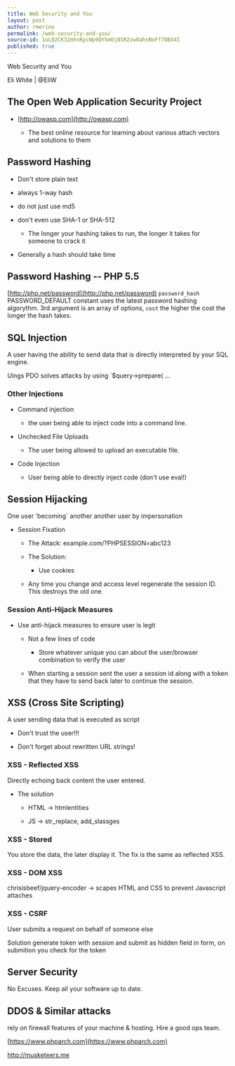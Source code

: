 ```yaml
---
title: Web Security and You
layout: post
author: rmerino
permalink: /web-security-and-you/
source-id: 1uLQ2CK32mhnKpcWp9QYkmOj8SR2zw0ahsNoFf7OBX4I
published: true
---
```

Web Security and You

Eli White | @EliW

## The Open Web Application Security Project

* [http://owasp.com](http://owasp.com)

    * The best online resource for learning about various attach vectors and solutions to them

## Password Hashing

* Don't store plain text

* always 1-way hash

* do not just use md5

* don't even use SHA-1 or SHA-512

    * The longer your hashing takes to run, the longer it takes for someone to crack it

* Generally a hash should take time

## Password Hashing -- PHP 5.5

[http://php.net/password](http://php.net/password) `password_hash` PASSWORD_DEFAULT constant uses the latest password hashing algorythm. 3rd argument is an array of options, `cost` the higher the cost the longer the hash takes.

## SQL Injection

A user having the ability to send data that is directly interpreted by your SQL engine.

Uings PDO solves attacks by using `$query->prepare( ... 

### Other Injections

* Command injection

    * the user being able to inject code into a command line.

* Unchecked File Uploads

    * The user being allowed to upload an executable file.

* Code Injection

    * User being able to directly inject code (don't use eval!)

## Session Hijacking

One user 'becoming` another another user by impersonation

* Session Fixation

    * The Attack: example.com/?PHPSESSION=abc123

    * The Solution: 

        * Use cookies

    * Any time you change and access level regenerate the session ID. This destroys the old one

### Session Anti-Hijack Measures

* Use anti-hijack measures to ensure user is legit

    * Not a few lines of code

        * Store whatever unique you can about the user/browser combination to verify the user

    * When starting a session sent the user a session id along with a token that they have to send back later to continue the session.

## XSS (Cross Site Scripting)

A user sending data that is executed as script

* Don't trust the user!!!

* Don't forget about rewritten URL strings!

### XSS - Reflected XSS

Directly echoing back content the user entered.

* The solution

    * HTML -> htmlentities

    * JS -> str_replace, add_slassges

### XSS - Stored

You store the data, the later display it. The fix is the same as reflected XSS.

### XSS - DOM XSS

chrisisbeef/jquery-encoder -> scapes HTML and CSS to prevent Javascript attaches

### XSS - CSRF

User submits a request on behalf of someone else

Solution generate token with session and submit as hidden field in form, on submition you check for the token

## Server Security

No Excuses. Keep all your software up to date.

## DDOS & Similar attacks

rely on firewall features of your machine & hosting. Hire a good ops team.

[https://www.phparch.com](https://www.phparch.com)

http://musketeers.me


